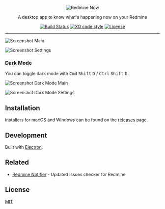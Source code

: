 <p align="center"><img src="https://raw.githubusercontent.com/emsk/redmine-now/main/resources/redmine-now-logo.png" alt="Redmine Now"></p>

<p align="center">A desktop app to know what's happening now on your Redmine</p>

<p align="center">
  <a href="https://travis-ci.org/emsk/redmine-now"><img src="https://travis-ci.org/emsk/redmine-now.svg" alt="Build Status"></a>
  <a href="https://github.com/sindresorhus/xo"><img src="https://img.shields.io/badge/code_style-XO-5ed9c7.svg" alt="XO code style"></a>
  <a href="https://github.com/emsk/redmine-now/blob/main/LICENSE"><img src="https://img.shields.io/badge/license-MIT-blue.svg" alt="License"></a>
</p>

---

![Screenshot Main](examples/redmine-now.png?raw=true)

![Screenshot Settings](examples/redmine-now-settings.png?raw=true)

### Dark Mode

You can toggle dark mode with <kbd>Cmd</kbd> <kbd>Shift</kbd> <kbd>D</kbd> / <kbd>Ctrl</kbd> <kbd>Shift</kbd> <kbd>D</kbd>.

![Screenshot Dark Mode Main](examples/redmine-now-dark.png?raw=true)

![Screenshot Dark Mode Settings](examples/redmine-now-dark-settings.png?raw=true)

## Installation

Installers for macOS and Windows can be found on the [releases](../../releases) page.

## Development

Built with [Electron](http://electron.atom.io).

## Related

* [Redmine Notifier](https://github.com/emsk/redmine-notifier) - Updated issues checker for Redmine

## License

[MIT](LICENSE)
